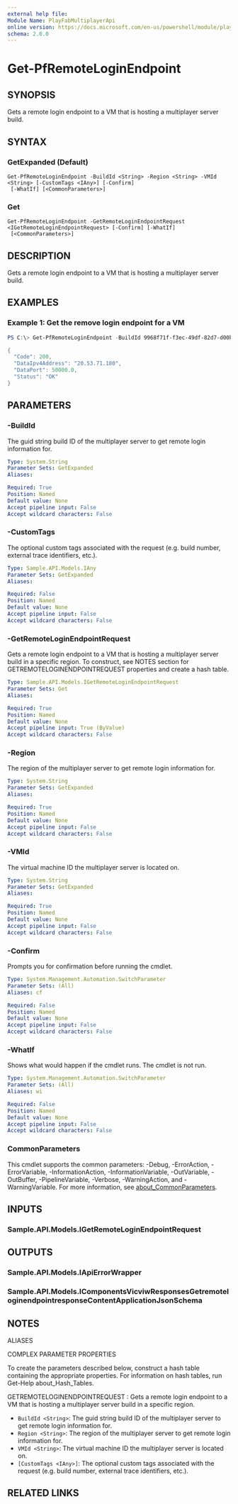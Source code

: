 ```yaml
---
external help file:
Module Name: PlayFabMultiplayerApi
online version: https://docs.microsoft.com/en-us/powershell/module/playfabmultiplayerapi/get-pfremoteloginendpoint
schema: 2.0.0
---
```


# Get-PfRemoteLoginEndpoint

## SYNOPSIS
Gets a remote login endpoint to a VM that is hosting a multiplayer server build.

## SYNTAX

### GetExpanded (Default)
```
Get-PfRemoteLoginEndpoint -BuildId <String> -Region <String> -VMId <String> [-CustomTags <IAny>] [-Confirm]
 [-WhatIf] [<CommonParameters>]
```

### Get
```
Get-PfRemoteLoginEndpoint -GetRemoteLoginEndpointRequest <IGetRemoteLoginEndpointRequest> [-Confirm] [-WhatIf]
 [<CommonParameters>]
```

## DESCRIPTION
Gets a remote login endpoint to a VM that is hosting a multiplayer server build.

## EXAMPLES

### Example 1: Get the remove login endpoint for a VM
```powershell
PS C:\> Get-PfRemoteLoginEndpoint -BuildId 9968f71f-f3ec-49df-82d7-d00b12c92e12 -Region AustraliaEast -VMId xcloudeau4u4yyxj4xymu:AustraliaEast:1E03_976a4cde-cb5a-4423-975f-d8e22e5815ce:tvmps_f12e69e1d9bd29bd0dc0a8ba65e251f0eb739c93c541baee571fd289bcb1a1f2_d | ConvertTo-Json -depth 5

{
  "Code": 200,
  "DataIpv4Address": "20.53.71.180",
  "DataPort": 50000.0,
  "Status": "OK"
}
```



## PARAMETERS

### -BuildId
The guid string build ID of the multiplayer server to get remote login information for.

```yaml
Type: System.String
Parameter Sets: GetExpanded
Aliases:

Required: True
Position: Named
Default value: None
Accept pipeline input: False
Accept wildcard characters: False
```

### -CustomTags
The optional custom tags associated with the request (e.g.
build number, external trace identifiers, etc.).

```yaml
Type: Sample.API.Models.IAny
Parameter Sets: GetExpanded
Aliases:

Required: False
Position: Named
Default value: None
Accept pipeline input: False
Accept wildcard characters: False
```

### -GetRemoteLoginEndpointRequest
Gets a remote login endpoint to a VM that is hosting a multiplayer server build in a specific region.
To construct, see NOTES section for GETREMOTELOGINENDPOINTREQUEST properties and create a hash table.

```yaml
Type: Sample.API.Models.IGetRemoteLoginEndpointRequest
Parameter Sets: Get
Aliases:

Required: True
Position: Named
Default value: None
Accept pipeline input: True (ByValue)
Accept wildcard characters: False
```

### -Region
The region of the multiplayer server to get remote login information for.

```yaml
Type: System.String
Parameter Sets: GetExpanded
Aliases:

Required: True
Position: Named
Default value: None
Accept pipeline input: False
Accept wildcard characters: False
```

### -VMId
The virtual machine ID the multiplayer server is located on.

```yaml
Type: System.String
Parameter Sets: GetExpanded
Aliases:

Required: True
Position: Named
Default value: None
Accept pipeline input: False
Accept wildcard characters: False
```

### -Confirm
Prompts you for confirmation before running the cmdlet.

```yaml
Type: System.Management.Automation.SwitchParameter
Parameter Sets: (All)
Aliases: cf

Required: False
Position: Named
Default value: None
Accept pipeline input: False
Accept wildcard characters: False
```

### -WhatIf
Shows what would happen if the cmdlet runs.
The cmdlet is not run.

```yaml
Type: System.Management.Automation.SwitchParameter
Parameter Sets: (All)
Aliases: wi

Required: False
Position: Named
Default value: None
Accept pipeline input: False
Accept wildcard characters: False
```

### CommonParameters
This cmdlet supports the common parameters: -Debug, -ErrorAction, -ErrorVariable, -InformationAction, -InformationVariable, -OutVariable, -OutBuffer, -PipelineVariable, -Verbose, -WarningAction, and -WarningVariable. For more information, see [about_CommonParameters](http://go.microsoft.com/fwlink/?LinkID=113216).

## INPUTS

### Sample.API.Models.IGetRemoteLoginEndpointRequest

## OUTPUTS

### Sample.API.Models.IApiErrorWrapper

### Sample.API.Models.IComponentsVicviwResponsesGetremoteloginendpointresponseContentApplicationJsonSchema

## NOTES

ALIASES

COMPLEX PARAMETER PROPERTIES

To create the parameters described below, construct a hash table containing the appropriate properties. For information on hash tables, run Get-Help about_Hash_Tables.


GETREMOTELOGINENDPOINTREQUEST <IGetRemoteLoginEndpointRequest>: Gets a remote login endpoint to a VM that is hosting a multiplayer server build in a specific region.
  - `BuildId <String>`: The guid string build ID of the multiplayer server to get remote login information for.
  - `Region <String>`: The region of the multiplayer server to get remote login information for.
  - `VMId <String>`: The virtual machine ID the multiplayer server is located on.
  - `[CustomTags <IAny>]`: The optional custom tags associated with the request (e.g. build number, external trace identifiers, etc.).

## RELATED LINKS

